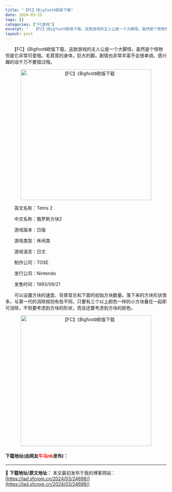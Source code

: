 ```yaml
---
title: "【FC】《Bigfoot》欧版下载"
date: 2024-03-25
tags: []
categories: ["FC游戏"]
excerpt: "　　【FC】《Bigfoot》欧版下载，这款游戏的主人公是一个大脚怪，虽然是个怪物但是它非常可爱哦。毛茸茸的身体，巨大的脚。剧情也非常丰富不会很单调，感兴趣的话千万不要错过哦。 　　英文名称：Tetris 2 　　中文名称：俄罗斯方块2 　　游戏版本：日版 　　游戏类型：休闲类 　　游戏语言：日文 &hellip;"
layout: post
---
```


 <p>　　【FC】《Bigfoot》欧版下载，这款游戏的主人公是一个大脚怪，虽然是个怪物但是它非常可爱哦。毛茸茸的身体，巨大的脚。剧情也非常丰富不会很单调，感兴趣的话千万不要错过哦。</p> <p align="center"><img align="" border="0" src="https://lad.sfcrom.cn/wp-content/uploads/2024/03/20240325_66018bf4533d3.png" width="408" alt="【FC】《Bigfoot》欧版下载" /></p> <p>　　英文名称：Tetris 2</p> <p>　　中文名称：俄罗斯方块2</p> <p>　　游戏版本：日版</p> <p>　　游戏类型：休闲类</p> <p>　　游戏语言：日文</p> <p>　　制作公司：TOSE</p> <p>　　发行公司：Nintendo</p> <p>　　发售时间：1993/09/21</p> <p>　　可以设置方块的速度、背景音乐和下面的初始方块数量。落下来的方块形状很多，与第一代的消除规则有些不同，只要有三个以上颜色一样的小方块叠在一起即可消除，不但要考虑到方块的形状，而且还要考虑到方块的颜色。</p> <p align="center"><img align="" border="0" src="https://lad.sfcrom.cn/wp-content/uploads/2024/03/20240325_66018bf56b8d2.png" width="408" alt="【FC】《Bigfoot》欧版下载" /></p> <p><h4>下载地址(由网友<font color="red">牛马nb</font>发布)：</h4></p> 

---
📖 **下载地址/原文地址：** 本文最初发布于我的博客网站：[https://lad.sfcrom.cn/2024/03/24698/](https://lad.sfcrom.cn/2024/03/24698/)
